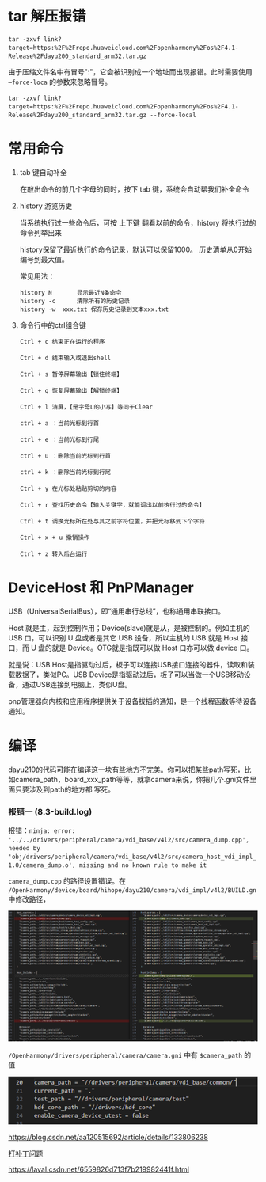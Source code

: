 # tar 解压报错

`tar -zxvf link?target=https:%2F%2Frepo.huaweicloud.com%2Fopenharmony%2Fos%2F4.1-Release%2Fdayu200_standard_arm32.tar.gz`

由于压缩文件名中有冒号":"，它会被识别成一个地址而出现报错。此时需要使用 `–force-loca` 的参数来忽略冒号。

`tar -zxvf link?target=https:%2F%2Frepo.huaweicloud.com%2Fopenharmony%2Fos%2F4.1-Release%2Fdayu200_standard_arm32.tar.gz --force-local`

# 常用命令

1. tab 键自动补全

    在敲出命令的前几个字母的同时，按下 tab 键，系统会自动帮我们补全命令

2. history 游览历史

    当系统执行过一些命令后，可按 上下键 翻看以前的命令，history 将执行过的命令列举出来

    history保留了最近执行的命令记录，默认可以保留1000。
    历史清单从0开始编号到最大值。

    常见用法：
    ```
    history N		显示最近N条命令
    history -c		清除所有的历史记录
    history -w  xxx.txt	保存历史记录到文本xxx.txt
    ```

3. 命令行中的ctrl组合键

    ```
    Ctrl + c 结束正在运行的程序

    Ctrl + d 结束输入或退出shell

    Ctrl + s 暂停屏幕输出【锁住终端】

    Ctrl + q 恢复屏幕输出【解锁终端】

    Ctrl + l 清屏，【是字母L的小写】等同于Clear

    ctrl + a ：当前光标到行首

    ctrl + e ：当前光标到行尾

    ctrl + u ：删除当前光标到行首

    ctrl + k ：删除当前光标到行尾

    Ctrl + y 在光标处粘贴剪切的内容

    Ctrl + r 查找历史命令【输入关键字，就能调出以前执行过的命令】

    Ctrl + t 调换光标所在处与其之前字符位置，并把光标移到下个字符

    Ctrl + x + u 撤销操作

    Ctrl + z 转入后台运行
    ```




# DeviceHost 和 PnPManager

USB（UniversalSerialBus），即“通用串行总线”，也称通用串联接口。

Host 就是主，起到控制作用；Device(slave)就是从，是被控制的。例如主机的 USB 口，可以识别 U 盘或者是其它 USB 设备，所以主机的 USB 就是 Host 接口，而 U 盘的就是 Device。OTG就是指既可以做 Host 口亦可以做 device 口。

就是说：USB Host是指驱动过后，板子可以连接USB接口连接的器件，读取和装载数据了，类似PC。USB Device是指驱动过后，板子可以当做一个USB移动设备，通过USB连接到电脑上，类似U盘。

pnp管理器向内核和应用程序提供关于设备拔插的通知，是一个线程函数等待设备通知。

# 编译

dayu210的代码可能在编译这一块有些地方不完美。你可以把某些path写死，比如camera_path，board_xxx_path等等，就拿camera来说，你把几个.gni文件里面只要涉及到path的地方都 写死。

### 报错一 (8.3-build.log)

报错：`ninja: error: '../../drivers/peripheral/camera/vdi_base/v4l2/src/camera_dump.cpp', needed by 'obj/drivers/peripheral/camera/vdi_base/v4l2/src/camera_host_vdi_impl_1.0/camera_dump.o', missing and no known rule to make it`

`camera_dump.cpp` 的路径设置错误。在 `/OpenHarmony/device/board/hihope/dayu210/camera/vdi_impl/v4l2/BUILD.gn` 中修改路径，

![alt text](image.png)

`/OpenHarmony/drivers/peripheral/camera/camera.gni` 中有 `$camera_path` 的值

![alt text](image-1.png)






https://blog.csdn.net/aa120515692/article/details/133806238

[打补丁问题](https://blog.csdn.net/Blazar/article/details/131215232)

https://laval.csdn.net/6559826d713f7b219982441f.html



